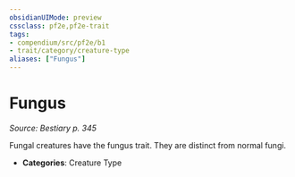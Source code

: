 ```yaml
---
obsidianUIMode: preview
cssclass: pf2e,pf2e-trait
tags:
- compendium/src/pf2e/b1
- trait/category/creature-type
aliases: ["Fungus"]
---
```

# Fungus  
*Source: Bestiary p. 345*  

Fungal creatures have the fungus trait. They are distinct from normal fungi.

- **Categories**: Creature Type